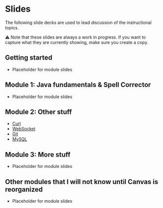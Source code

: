 # Slides

The following slide decks are used to lead discussion of the instructional topics.

⚠ Note that these slides are always a work in progress. If you want to capture what they are currently showing, make sure you create a copy.

## Getting started

- Placeholder for module slides

## Module 1: Java fundamentals & Spell Corrector

- Placeholder for module slides

## Module 2: Other stuff

- [Curl](https://docs.google.com/presentation/d/1pM_tUVD7c6kWpHkEwuRpbWmoBFss3GuK/edit?usp=sharing&ouid=114081115660452804792&rtpof=true&sd=true)
- [WebSocket](https://docs.google.com/presentation/d/1jNPLDXYxK7kMvui4WvK0bshU076_OTQ1/edit?usp=sharing&ouid=114081115660452804792&rtpof=true&sd=true)
- [Git](https://docs.google.com/presentation/d/1y4u5y9uNiekYcubilyhYLjUGVoYBqs4q/edit?usp=sharing&ouid=114081115660452804792&rtpof=true&sd=true)
- [MySQL](https://docs.google.com/presentation/d/1w5bcntrExgMnB92uLJL52uuutLLQABSt/edit?usp=sharing&ouid=114081115660452804792&rtpof=true&sd=true)

## Module 3: More stuff

- Placeholder for module slides

## Other modules that I will not know until Canvas is reorganized

- Placeholder for module slides
